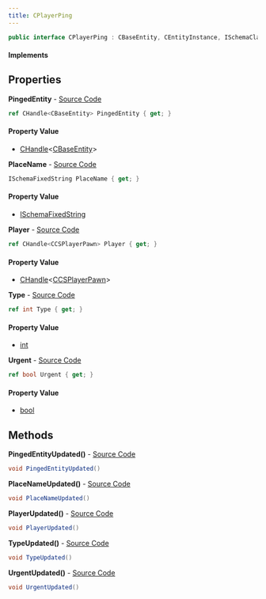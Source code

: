 ```yaml
---
title: CPlayerPing
---
```


```csharp
public interface CPlayerPing : CBaseEntity, CEntityInstance, ISchemaClass<CEntityInstance>, ISchemaClass<CBaseEntity>, ISchemaClass<CPlayerPing>, ISchemaField, ISchemaClass, INativeHandle
```

#### Implements

## Properties

**PingedEntity** - [Source Code](https://github.com/swiftly-solution/swiftlys2/blob/master/managed/src/SwiftlyS2.Generated/Schemas/Interfaces/CPlayerPing.cs#L18)

```csharp
ref CHandle<CBaseEntity> PingedEntity { get; }
```

#### Property Value

- [CHandle](/docs/api/shared/natives/chandle-1)<[CBaseEntity](/docs/api/shared/schemadefinitions/cbaseentity)>

**PlaceName** - [Source Code](https://github.com/swiftly-solution/swiftlys2/blob/master/managed/src/SwiftlyS2.Generated/Schemas/Interfaces/CPlayerPing.cs#L24)

```csharp
ISchemaFixedString PlaceName { get; }
```

#### Property Value

- [ISchemaFixedString](/docs/api/shared/schemas/ischemafixedstring)

**Player** - [Source Code](https://github.com/swiftly-solution/swiftlys2/blob/master/managed/src/SwiftlyS2.Generated/Schemas/Interfaces/CPlayerPing.cs#L16)

```csharp
ref CHandle<CCSPlayerPawn> Player { get; }
```

#### Property Value

- [CHandle](/docs/api/shared/natives/chandle-1)<[CCSPlayerPawn](/docs/api/shared/schemadefinitions/ccsplayerpawn)>

**Type** - [Source Code](https://github.com/swiftly-solution/swiftlys2/blob/master/managed/src/SwiftlyS2.Generated/Schemas/Interfaces/CPlayerPing.cs#L20)

```csharp
ref int Type { get; }
```

#### Property Value

- [int](https://learn.microsoft.com/dotnet/api/system.int32)

**Urgent** - [Source Code](https://github.com/swiftly-solution/swiftlys2/blob/master/managed/src/SwiftlyS2.Generated/Schemas/Interfaces/CPlayerPing.cs#L22)

```csharp
ref bool Urgent { get; }
```

#### Property Value

- [bool](https://learn.microsoft.com/dotnet/api/system.boolean)

## Methods

**PingedEntityUpdated()** - [Source Code](https://github.com/swiftly-solution/swiftlys2/blob/master/managed/src/SwiftlyS2.Generated/Schemas/Interfaces/CPlayerPing.cs#L27)

```csharp
void PingedEntityUpdated()
```

**PlaceNameUpdated()** - [Source Code](https://github.com/swiftly-solution/swiftlys2/blob/master/managed/src/SwiftlyS2.Generated/Schemas/Interfaces/CPlayerPing.cs#L30)

```csharp
void PlaceNameUpdated()
```

**PlayerUpdated()** - [Source Code](https://github.com/swiftly-solution/swiftlys2/blob/master/managed/src/SwiftlyS2.Generated/Schemas/Interfaces/CPlayerPing.cs#L26)

```csharp
void PlayerUpdated()
```

**TypeUpdated()** - [Source Code](https://github.com/swiftly-solution/swiftlys2/blob/master/managed/src/SwiftlyS2.Generated/Schemas/Interfaces/CPlayerPing.cs#L28)

```csharp
void TypeUpdated()
```

**UrgentUpdated()** - [Source Code](https://github.com/swiftly-solution/swiftlys2/blob/master/managed/src/SwiftlyS2.Generated/Schemas/Interfaces/CPlayerPing.cs#L29)

```csharp
void UrgentUpdated()
```

